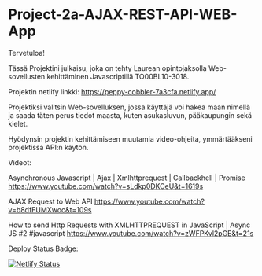 # Project-2a-AJAX-REST-API-WEB-App

Tervetuloa!

Tässä Projektini julkaisu, joka on tehty Laurean opintojaksolla Web-sovellusten kehittäminen Javascriptillä TO00BL10-3018.

Projektin netlify linkki:
https://peppy-cobbler-7a3cfa.netlify.app/

Projektiksi valitsin Web-sovelluksen, jossa käyttäjä voi hakea maan nimellä ja saada täten perus tiedot maasta, kuten asukasluvun, pääkaupungin sekä kielet. 

Hyödynsin projektin kehittämiseen muutamia video-ohjeita, ymmärtääkseni projektissa API:n käytön.

Videot:

Asynchronous Javascript | Ajax | Xmlhttprequest | Callbackhell | Promise
https://www.youtube.com/watch?v=sLdkp0DKCeU&t=1619s

AJAX Request to Web API
https://www.youtube.com/watch?v=b8dfFUMXwoc&t=109s

How to send Http Requests with XMLHTTPREQUEST in JavaScript | Async JS #2 #javascript
https://www.youtube.com/watch?v=zWFPKvl2pGE&t=21s

Deploy Status Badge:

[![Netlify Status](https://api.netlify.com/api/v1/badges/8dac9451-e1d1-430a-b6db-bad23a55b09c/deploy-status)](https://app.netlify.com/sites/peppy-cobbler-7a3cfa/deploys)


